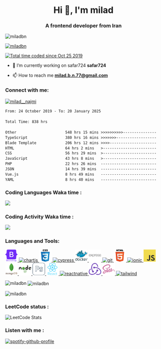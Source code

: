 <h1 align="center">Hi 👋, I'm milad</h1>
<h3 align="center">A frontend developer from Iran</h3>

<p align="left"> <img src="https://komarev.com/ghpvc/?username=miladbn&label=Profile%20views&color=0e75b6&style=flat" alt="miladbn" /> </p>

<p align="left"> <a href="https://github.com/ryo-ma/github-profile-trophy"><img src="https://github-profile-trophy.vercel.app/?username=miladbn" alt="miladbn" /></a> </p>
<a href="https://wakatime.com/@d7f0c534-9d3a-46fc-8ab9-2ea6f542c9dc"><img src="https://wakatime.com/badge/user/d7f0c534-9d3a-46fc-8ab9-2ea6f542c9dc.svg" alt="Total time coded since Oct 25 2019" /></a>


- 🔭 I’m currently working on safar724 **safar724**

- 📫 How to reach me **milad.b.n.77@gmail.com**

<h3 align="left">Connect with me:</h3>
<p align="left">
<a href="https://instagram.com/milad__najmi" target="blank"><img align="center" src="https://raw.githubusercontent.com/rahuldkjain/github-profile-readme-generator/master/src/images/icons/Social/instagram.svg" alt="milad__najmi" height="30" width="40" /></a>
</p>


<!--START_SECTION:waka-->

```txt
From: 24 October 2019 - To: 20 January 2025

Total Time: 838 hrs

Other                      548 hrs 15 mins >>>>>>>>>>---------------   39.55 %
TypeScript                 380 hrs 16 mins >>>>>>>------------------   27.43 %
Blade Template             206 hrs 12 mins >>>>---------------------   14.87 %
HTML                       64 hrs 2 mins   >------------------------   04.62 %
CSS                        56 hrs 29 mins  >------------------------   04.08 %
JavaScript                 43 hrs 8 mins   >------------------------   03.11 %
PHP                        22 hrs 26 mins  -------------------------   01.62 %
JSON                       14 hrs 39 mins  -------------------------   01.06 %
Vue.js                     8 hrs 49 mins   -------------------------   00.64 %
YAML                       8 hrs 40 mins   -------------------------   00.63 %
```

<!--END_SECTION:waka-->

<h3 align="left">Coding Languages Waka time :</h3>
<a href="https://wakatime.com"><img src="https://wakatime.com/share/@d7f0c534-9d3a-46fc-8ab9-2ea6f542c9dc/e80791d2-f180-4550-860d-acaece92d73a.png" /></a>



<h3 align="left">Coding Activity Waka time :</h3>
<a href="https://wakatime.com"><img src="https://wakatime.com/share/@d7f0c534-9d3a-46fc-8ab9-2ea6f542c9dc/8fd634d5-f048-43dc-bc39-fe35bf68404d.png" /></a>
<h3 align="left">Languages and Tools:</h3>
<p align="left"> <a href="https://getbootstrap.com" target="_blank" rel="noreferrer"> <img src="https://raw.githubusercontent.com/devicons/devicon/master/icons/bootstrap/bootstrap-plain-wordmark.svg" alt="bootstrap" width="40" height="40"/> </a> <a href="https://www.chartjs.org" target="_blank" rel="noreferrer"> <img src="https://www.chartjs.org/media/logo-title.svg" alt="chartjs" width="40" height="40"/> </a> <a href="https://www.w3schools.com/css/" target="_blank" rel="noreferrer"> <img src="https://raw.githubusercontent.com/devicons/devicon/master/icons/css3/css3-original-wordmark.svg" alt="css3" width="40" height="40"/> </a> <a href="https://www.cypress.io" target="_blank" rel="noreferrer"> <img src="https://raw.githubusercontent.com/simple-icons/simple-icons/6e46ec1fc23b60c8fd0d2f2ff46db82e16dbd75f/icons/cypress.svg" alt="cypress" width="40" height="40"/> </a> <a href="https://www.docker.com/" target="_blank" rel="noreferrer"> <img src="https://raw.githubusercontent.com/devicons/devicon/master/icons/docker/docker-original-wordmark.svg" alt="docker" width="40" height="40"/> </a> <a href="https://expressjs.com" target="_blank" rel="noreferrer"> <img src="https://raw.githubusercontent.com/devicons/devicon/master/icons/express/express-original-wordmark.svg" alt="express" width="40" height="40"/> </a> <a href="https://git-scm.com/" target="_blank" rel="noreferrer"> <img src="https://www.vectorlogo.zone/logos/git-scm/git-scm-icon.svg" alt="git" width="40" height="40"/> </a> <a href="https://www.w3.org/html/" target="_blank" rel="noreferrer"> <img src="https://raw.githubusercontent.com/devicons/devicon/master/icons/html5/html5-original-wordmark.svg" alt="html5" width="40" height="40"/> </a> <a href="https://ionicframework.com" target="_blank" rel="noreferrer"> <img src="https://upload.wikimedia.org/wikipedia/commons/d/d1/Ionic_Logo.svg" alt="ionic" width="40" height="40"/> </a> <a href="https://developer.mozilla.org/en-US/docs/Web/JavaScript" target="_blank" rel="noreferrer"> <img src="https://raw.githubusercontent.com/devicons/devicon/master/icons/javascript/javascript-original.svg" alt="javascript" width="40" height="40"/> </a> <a href="https://www.mongodb.com/" target="_blank" rel="noreferrer"> <img src="https://raw.githubusercontent.com/devicons/devicon/master/icons/mongodb/mongodb-original-wordmark.svg" alt="mongodb" width="40" height="40"/> </a> <a href="https://nodejs.org" target="_blank" rel="noreferrer"> <img src="https://raw.githubusercontent.com/devicons/devicon/master/icons/nodejs/nodejs-original-wordmark.svg" alt="nodejs" width="40" height="40"/> </a> <a href="https://www.photoshop.com/en" target="_blank" rel="noreferrer"> <img src="https://raw.githubusercontent.com/devicons/devicon/master/icons/photoshop/photoshop-line.svg" alt="photoshop" width="40" height="40"/> </a> <a href="https://reactjs.org/" target="_blank" rel="noreferrer"> <img src="https://raw.githubusercontent.com/devicons/devicon/master/icons/react/react-original-wordmark.svg" alt="react" width="40" height="40"/> </a> <a href="https://reactnative.dev/" target="_blank" rel="noreferrer"> <img src="https://reactnative.dev/img/header_logo.svg" alt="reactnative" width="40" height="40"/> </a> <a href="https://redux.js.org" target="_blank" rel="noreferrer"> <img src="https://raw.githubusercontent.com/devicons/devicon/master/icons/redux/redux-original.svg" alt="redux" width="40" height="40"/> </a> <a href="https://sass-lang.com" target="_blank" rel="noreferrer"> <img src="https://raw.githubusercontent.com/devicons/devicon/master/icons/sass/sass-original.svg" alt="sass" width="40" height="40"/> </a> <a href="https://tailwindcss.com/" target="_blank" rel="noreferrer"> <img src="https://www.vectorlogo.zone/logos/tailwindcss/tailwindcss-icon.svg" alt="tailwind" width="40" height="40"/> </a> </p>

<p><img align="left" src="https://github-readme-stats.vercel.app/api/top-langs?username=miladbn&show_icons=true&locale=en&layout=compact" alt="miladbn" /></p>

<p>&nbsp;<img align="center" src="https://github-readme-stats.vercel.app/api?username=miladbn&show_icons=true&locale=en" alt="miladbn" /></p>

<p><img align="center" src="https://github-readme-streak-stats.herokuapp.com/?user=miladbn&" alt="miladbn" /></p>

<h3 align="left">LeetCode status :</h3>



![LeetCode Stats](https://leetcard.jacoblin.cool/miladbn?theme=unicorn&font=Reggae%20One&ext=heatmap)


<h3 align="left">Listen with me :</h3>


[![spotify-github-profile](https://spotify-github-profile.kittinanx.com/api/view?uid=n9ingbaa5r0w9nrxskv839sgz&cover_image=true&theme=novatorem&show_offline=false&background_color=121212&interchange=true&bar_color=53b14f&bar_color_cover=true)](https://github.com/kittinan/spotify-github-profile)